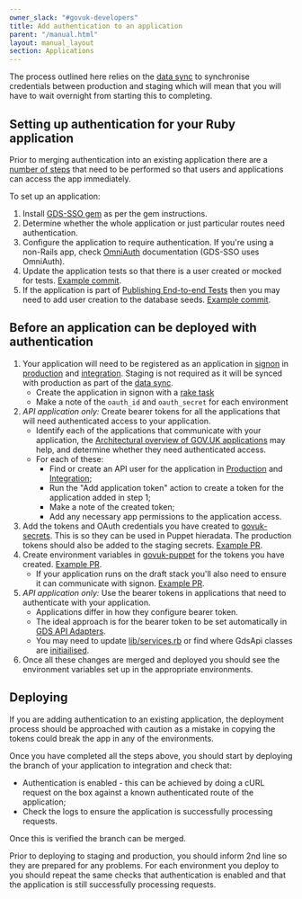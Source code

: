 ```yaml
---
owner_slack: "#govuk-developers"
title: Add authentication to an application
parent: "/manual.html"
layout: manual_layout
section: Applications
---
```


The process outlined here relies on the [data sync][] to synchronise
credentials between production and staging which will mean that you will have
to wait overnight from starting this to completing.

## Setting up authentication for your Ruby application

Prior to merging authentication into an existing application there are a
[number of steps](#before-an-application-can-be-deployed-with-authentication)
that need to be performed so that users and applications can access the app
immediately.

To set up an application:

1. Install [GDS-SSO gem][gds-sso-gem] as per the gem instructions.
2. Determine whether the whole application or just particular routes need
   authentication.
3. Configure the application to require authentication. If you're using a
   non-Rails app, check [OmniAuth][] documentation (GDS-SSO uses OmniAuth).
4. Update the application tests so that there is a user created or mocked for
   tests. [Example commit][gds-sso-test-user].
5. If the application is part of [Publishing End-to-end Tests][publishing-e2e]
   then you may need to add user creation to the database seeds.
   [Example commit][e2e-database-seeds].

## Before an application can be deployed with authentication

1. Your application will need to be registered as an application in
   [signon](../repos/signon.html) in [production][signon-production] and
   [integration][signon-integration]. Staging is not required as it will be
   synced with production as part of the [data sync][].
   - Create the application in signon with a [rake task][app-create-rake]
   - Make a note of the `oauth_id` and `oauth_secret` for each environment
2. *API application only:* Create bearer tokens for all the applications that will
   need authenticated access to your application.
   - Identify each of the applications that communicate with your application,
     the [Architectural overview of GOV.UK applications][arch-overview] may
     help, and determine whether they need authenticated access.
   - For each of these:
     - Find or create an API user for the application in
       [Production][api-user-production] and
       [Integration][api-user-integration];
     - Run the "Add application token" action to create a token for the
       application added in step 1;
     - Make a note of the created token;
     - Add any necessary app permissions to the application access.
3. Add the tokens and OAuth credentials you have created to [govuk-secrets][].
   This is so they can be used in Puppet hieradata. The production tokens should
   also be added to the staging secrets. [Example PR][secrets-example-pr].
4. Create environment variables in [govuk-puppet][] for the tokens you have
   created. [Example PR][puppet-example-pr].
   - If your application runs on the draft stack you'll also need to ensure
     it can communicate with signon. [Example PR][draft-signon-example-pr].
5. *API application only:* Use the bearer tokens in applications that need to
   authenticate with your application.
   - Applications differ in how they configure bearer token.
   - The ideal approach is for the bearer token to be set automatically in
     [GDS API Adapters][gds-api-factory].
   - You may need to update [lib/services.rb][lib-services-example] or find
     where GdsApi classes are [initiailised][whitehall-rummager].
6. Once all these changes are merged and deployed you should see the
   environment variables set up in the appropriate environments.

## Deploying

If you are adding authentication to an existing application, the deployment
process should be approached with caution as a mistake in copying the
tokens could break the app in any of the environments.

Once you have completed all the steps above, you should start by deploying the
branch of your application to integration and check that:

- Authentication is enabled - this can be achieved by doing a cURL request on
  the box against a known authenticated route of the application;
- Check the logs to ensure the application is successfully processing requests.

Once this is verified the branch can be merged.

Prior to deploying to staging and production, you should inform 2nd line so they
are prepared for any problems. For each environment you deploy to you should
repeat the same checks that authentication is enabled and that the application
is still successfully processing requests.

[gds-sso-gem]: https://github.com/alphagov/gds-sso
[data sync]: https://docs.publishing.service.gov.uk/manual/alerts/data-sync.html
[Omniauth]: https://github.com/omniauth/omniauth
[gds-sso-test-user]: https://github.com/alphagov/content-store/pull/498/commits/f405ca84940efe9705ee48fc21f373dacc05da63
[publishing-e2e]: https://github.com/alphagov/publishing-e2e-tests
[e2e-database-seeds]: https://github.com/alphagov/content-store/pull/498/commits/cf41056f3cee446ef94043f3a3b074c71bcfa7d6
[signon-integration]: http://signon.integration.publishing.service.gov.uk
[signon-production]: http://signon.publishing.service.gov.uk
[app-create-rake]: https://github.com/alphagov/signon/blob/main/docs/usage.md#setup-rake-tasks
[arch-overview]: https://docs.publishing.service.gov.uk/manual/architecture.html
[api-user-production]: https://signon.publishing.service.gov.uk/api_users
[api-user-integration]: https://signon.integration.publishing.service.gov.uk/api_users
[govuk-secrets]: https://github.com/alphagov/govuk-secrets
[govuk-puppet]: https://github.com/alphagov/govuk-puppet
[secrets-example-pr]: https://github.com/alphagov/govuk-secrets/pull/517
[puppet-example-pr]: https://github.com/alphagov/govuk-puppet/pull/8426
[draft-signon-example-pr]: https://github.com/alphagov/govuk-puppet/pull/8439
[gds-api-factory]: https://github.com/alphagov/gds-api-adapters/pull/852
[lib-services-example]: https://github.com/alphagov/publisher/blob/008b79a902795aa25d102913e2f4f2fde1ac834b/app/lib/services.rb
[whitehall-rummager]: https://github.com/alphagov/whitehall/blob/7b5c5a086b89cb62ffba62b152a0a8dcfc10c8e6/config/initializers/rummager.rb
